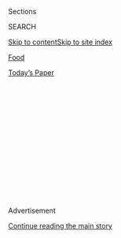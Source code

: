 <div id="app">

<div>

<div>

<div>

<div class="NYTAppHideMasthead css-1q2w90k e1suatyy0">

<div class="section css-ui9rw0 e1suatyy2">

<div class="css-eph4ug er09x8g0">

<div class="css-6n7j50">

</div>

<span class="css-1dv1kvn">Sections</span>

<div class="css-10488qs">

<span class="css-1dv1kvn">SEARCH</span>

</div>

[Skip to content](#site-content)[Skip to site
index](#site-index)

</div>

<div id="masthead-section-label" class="css-1wr3we4 eaxe0e00">

[Food](https://www.nytimes3xbfgragh.onion/section/food)

</div>

<div class="css-10698na e1huz5gh0">

</div>

</div>

<div id="masthead-bar-one" class="section hasLinks css-15hmgas e1csuq9d3">

<div class="css-uqyvli e1csuq9d0">

</div>

<div class="css-1uqjmks e1csuq9d1">

</div>

<div class="css-9e9ivx">

[](https://myaccount.nytimes3xbfgragh.onion/auth/login?response_type=cookie&client_id=vi)

</div>

<div class="css-1bvtpon e1csuq9d2">

[Today’s
Paper](https://www.nytimes3xbfgragh.onion/section/todayspaper)

</div>

</div>

</div>

</div>

<div data-aria-hidden="false">

<div id="site-content" data-role="main">

<div>

<div class="css-1aor85t" style="opacity:0.000000001;z-index:-1;visibility:hidden">

<div class="css-1hqnpie">

<div class="css-epjblv">

<span class="css-17xtcya">[Food](/section/food)</span><span class="css-x15j1o">|</span><span class="css-fwqvlz">Poultry
Has a Pedigree at Le Coq
Rico</span>

</div>

<div class="css-k008qs">

<div class="css-1iwv8en">

<span class="css-18z7m18"></span>

<div>

</div>

</div>

<span class="css-1n6z4y">https://nyti.ms/1UsGvgw</span>

<div class="css-1705lsu">

<div class="css-4xjgmj">

<div class="css-4skfbu" data-role="toolbar" data-aria-label="Social Media Share buttons, Save button, and Comments Panel with current comment count" data-testid="share-tools">

  - 
  - 
  - 
  - 
    
    <div class="css-6n7j50">
    
    </div>

  - 
  - 

</div>

</div>

</div>

</div>

</div>

</div>

<div class="css-13pd83m">

</div>

<div id="top-wrapper" class="css-1sy8kpn">

<div id="top-slug" class="css-l9onyx">

Advertisement

</div>

[Continue reading the main
story](#after-top)

<div class="ad top-wrapper" style="text-align:center;height:100%;display:block;min-height:250px">

<div id="top" class="place-ad" data-position="top" data-size-key="top">

</div>

</div>

<div id="after-top">

</div>

</div>

<div id="sponsor-wrapper" class="css-1hyfx7x">

<div id="sponsor-slug" class="css-19vbshk">

Supported by

</div>

[Continue reading the main
story](#after-sponsor)

<div id="sponsor" class="ad sponsor-wrapper" style="text-align:center;height:100%;display:block">

</div>

<div id="after-sponsor">

</div>

</div>

[Restaurant
Review](/column/restaurant-review "Restaurant Review")

<div class="css-1vkm6nb ehdk2mb0">

# Poultry Has a Pedigree at Le Coq Rico

</div>

<div class="sizeMedium layoutHorizontal css-1ccaq62 ejvbdkh1">

[](https://www.nytimes3xbfgragh.onion/slideshow/2016/06/15/dining/le-coq-rico-nyc-restaurant-review.html)

<div class="css-5nx6oe">

## At Le Coq Rico, Fowl Takes Center Stage

<div class="css-1xhl2m">

12 Photos

View Slide Show
<span class="css-t4350i">›</span>

</div>

</div>

<div class="css-79elbk">

<div class="css-hyytny">

</div>

![](https://static01.graylady3jvrrxbe.onion/images/2016/06/15/dining/15REST-LECOQRICO-slide-LQBK/15REST-LECOQRICO-slide-LQBK-articleLarge.jpg?quality=75&auto=webp&disable=upscale)

</div>

<div class="css-17ai7jg e15qwgfe0">

<span class="css-16f3y1r e13ogyst0">Sasha Maslov for The New York
Times</span>

</div>

</div>

<div class="css-170u9t6">

<div class="css-jh549l" data-testid="restaurant-review-header">

<div class="css-83hgbf">

  - Le Coq Rico  
    <span class="css-z4hz5">★★</span>
    French
    $$$
    <span>30 East 20th Street</span>
    212-267-7426

</div>

[Reserve a
Table](http://www.opentable.com/single.aspx?ref=4201&rid=168787)

When you make a reservation at an independently reviewed restaurant
through our site, we earn an affiliate commission.

</div>

</div>

<div class="css-xt80pu e12qa4dv0">

<div class="css-18e8msd">

<div class="css-vp77d3 epjyd6m0">

<div class="css-1baulvz">

By [<span class="css-1baulvz last-byline" itemprop="name">Pete
Wells</span>](http://www.nytimes3xbfgragh.onion/by/pete-wells)

</div>

</div>

  - June 14,
    2016

  - 
    
    <div class="css-4xjgmj">
    
    <div class="css-d8bdto" data-role="toolbar" data-aria-label="Social Media Share buttons, Save button, and Comments Panel with current comment count" data-testid="share-tools">
    
      - 
      - 
      - 
      - 
        
        <div class="css-6n7j50">
        
        </div>
    
      - 
      - 
    
    </div>
    
    </div>

</div>

</div>

<div class="section meteredContent css-1r7ky0e" name="articleBody" itemprop="articleBody">

<div class="css-1fanzo5 StoryBodyCompanionColumn">

<div class="css-53u6y8">

I’m almost always the one who gets the chicken.

For review meals, I try to let my guests choose their own food. Then I
pick something nobody else wants. Often, this is the chicken. I think
this can be explained by a remark a friend made recently. “I never eat
chicken in restaurants,” he said. “I can make chicken at home.”

So can I, but every time I go to a new restaurant, I hope the kitchen
may know things about poultry that I don’t. Every once in a while, I’m
right.

At [Le Coq Rico,](http://www.lecoqriconyc.com/) a three-month-old
restaurant on East 20th Street, I was right. In fact, I think I have
finally found the perfect restaurant to take people who think they can
make a better chicken at home.

We’d ordered an old New England breed of chicken called Plymouth Rock
for $95, along with a guinea fowl that cost a dollar more. Carved and
fit back together, each bird was placed in the center of the table in
its own iron roasting pan. Our eyes locked in on the bronzed skin and
tapering curves of drumsticks with fixed and purposeful stares that, if
we had not been humans looking at poultry, I would call lust.

</div>

</div>

<div class="css-1fanzo5 StoryBodyCompanionColumn">

<div class="css-53u6y8">

The meat had all the things I wanted and none of the things I didn’t. It
was moist but not drippy or briny; compact and muscular but not tough;
long on deep, rounded flavor that didn’t seem to rely on salt or sugar.

Some of my guests preferred the chicken, calling the guinea fowl
“sinewy.” It was a bit stringy at the joints, but once disentangled,
the flesh had a flavor I found highly persuasive. Even the white meat
tasted like dark meat.

The menu suggested that one bird would feed up to four people. We nearly
demolished twice as many, along with a macaroni gratin and a bundle of
stout, dark fries that we dunked into a small pitcher of jus. After we
were too full to go on, we noticed an untouched chicken leg. One of my
guests ate that, too, down to the bone.

True, he did it on a bet. But I suspect he would have done it for
nothing.

The chef and owner is [Antoine
Westermann](https://twitter.com/ChefWestermann). His distillations of
the cuisine of his native Alsace at [Le
Buerehiesel](http://www.buerehiesel.fr/EN_index.asp) in Strasbourg were
widely praised before he handed it over to his son and moved to Paris.
One of the places Mr. Westermann opened there is the original [Coq
Rico](http://en.lecoqrico.com/), a theme restaurant of sorts. Poultry
(eggs, organs, broth) turns up in almost everything the kitchen makes,
most spectacularly in the whole chickens that are first braised in
chicken stock and then threaded on to a rotisserie.

</div>

</div>

<div class="css-1fanzo5 StoryBodyCompanionColumn">

<div class="css-53u6y8">

He gave Le Coq Rico a subtitle that is both irresistible and accurate:
“The Bistro of Beautiful
Birds.”

</div>

</div>

<div style="max-width:100%;margin:0 auto">

<div class="css-17dprlf" data-id="100000003859701" data-slug="embed-Pinterest-Restaurants" style="max-width:300px">

</div>

</div>

<div class="css-1fanzo5 StoryBodyCompanionColumn">

<div class="css-53u6y8">

By March, when he opened a Manhattan branch a few doors down from
Gramercy Tavern, he had spent several months scouting for beautiful
American birds. Mr. Westermann is particular about how long they spend
pecking and strutting before they land on his rotisserie. The menu lists
the age at slaughter — our server seemed to prefer “harvest” — for each
breed on the menu, from 90 days for the Plymouth Rock to 130 days for
the guinea fowl.

“The industry standard is 40 days,” the server said, apparently used to
fielding questions about these numbers. (Two more chicken breeds listed
on the menu, New Hampshire and Cornish, weren’t available when I went;
they are still enjoying country living.)

A whole Brune Landaise (110 days), a French breed with milder flavor
than the Plymouth Rock, is simmered in a clay casserole with potatoes,
tomatoes, onions, artichokes, stock and a bottle of riesling. This, Mr.
Westermann’s version of an Alsatian baeckeoffe, was terrific, with
bewitching undercurrents of spice in a sauce that had body but no
visible fat. The price, though, $120, made me queasy.

A roasted quarter of the same breed, for $24, is Le Coq Rico’s offering
for the solo chicken eater. The half-breast and thigh I tried were moist
and flavorful but slightly inert, as if warmed over. If I came back
alone, maybe to sit at the counter facing the kitchen in a narrow alley
off the main dining room, I’d want the squab. Unwrapping the cabbage
leaf around it, cutting into the handsomely roasted bird surrounded by
foie gras stuffing, and dipping slices of excellent house-baked baguette
into the glossy dark sauce is a sure route to Francophilia.

Shopping for chickens, Mr. Westermann found eggs. Some go into Matthieu
Simon’s desserts, one of which is awe-inspiring: the floating island, a
single grapefruit-size ball of meringue with a crackling sugar glaze on
top, resting in a pond of crème anglaise. The rhubarb soufflé is another
good, if more routine, showpiece for egg whites. I’d choose either over
the double-wide raspberry mille-feuille whose puff pastry wasn’t crisp
enough to shatter.

A Coq Rico meal could start with eggs, too — or, as the menu calls this
group of appetizers, “Eggz.” It’s rare to find oeuf en meurette, in all
its rich, spoon-coating, lardon-studded glory, made this well in
Manhattan.

</div>

</div>

<div class="css-1fanzo5 StoryBodyCompanionColumn">

<div class="css-53u6y8">

Served with a heap of mâche and spicy pink hummus, sautéed chicken
livers were glorious, combining the rich creaminess of a soft cheese
with the metallic tang of organ meat. I expected great things from the
chicken gizzards served with artichokes à la Barigoule, too, but their
flavor seemed to have leaked out somewhere.

From his days at Le Buerehiesel, Mr. Westermann has brought along the
recipe for foie gras terrine baked inside a soft pastry crust. I’m not
convinced this single slice of terrine is worth $32, but I don’t know
anywhere in New York to get a better, cheaper version, either.

The architect Pascal Desprez has slotted Le Coq Rico into a somewhat
awkward U-shaped space. By the entrance is a bar where the cocktail menu
promises, somewhat menacingly, “the dark side of Le Coq Rico.”

There always seemed to be mild confusion at the host podium, and each
time I was led to my seat, I was afraid I’d be deposited at one of the
tables crammed into the narrow passageway. This hall opens in the back
into a stylishly monochromatic dining room.

Unless you have been to the Paris original, also designed by Mr.
Desprez, the only things about the atmosphere that will strike you as
French may be the peculiar pop music and, on some nights, Mr. Westermann
himself, with wire-framed glasses on a head full of thoughts about
chicken.

</div>

</div>

</div>

<div>

</div>

<div>

</div>

<div>

</div>

<div>

<div id="bottom-wrapper" class="css-1ede5it">

<div id="bottom-slug" class="css-l9onyx">

Advertisement

</div>

[Continue reading the main
story](#after-bottom)

<div id="bottom" class="ad bottom-wrapper" style="text-align:center;height:100%;display:block;min-height:90px">

</div>

<div id="after-bottom">

</div>

</div>

</div>

</div>

</div>

## Site Index

<div>

</div>

## Site Information Navigation

  - [© <span>2020</span> <span>The New York Times
    Company</span>](https://help.nytimes3xbfgragh.onion/hc/en-us/articles/115014792127-Copyright-notice)

<!-- end list -->

  - [NYTCo](https://www.nytco.com/)
  - [Contact
    Us](https://help.nytimes3xbfgragh.onion/hc/en-us/articles/115015385887-Contact-Us)
  - [Work with us](https://www.nytco.com/careers/)
  - [Advertise](https://nytmediakit.com/)
  - [T Brand Studio](http://www.tbrandstudio.com/)
  - [Your Ad
    Choices](https://www.nytimes3xbfgragh.onion/privacy/cookie-policy#how-do-i-manage-trackers)
  - [Privacy](https://www.nytimes3xbfgragh.onion/privacy)
  - [Terms of
    Service](https://help.nytimes3xbfgragh.onion/hc/en-us/articles/115014893428-Terms-of-service)
  - [Terms of
    Sale](https://help.nytimes3xbfgragh.onion/hc/en-us/articles/115014893968-Terms-of-sale)
  - [Site
    Map](https://spiderbites.nytimes3xbfgragh.onion)
  - [Help](https://help.nytimes3xbfgragh.onion/hc/en-us)
  - [Subscriptions](https://www.nytimes3xbfgragh.onion/subscription?campaignId=37WXW)

</div>

</div>

</div>

</div>
